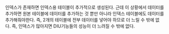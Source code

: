 

인덱스가 존재하면 인덱스용 테이블이 추가적으로 생성된다.
근데 이 상황에서 데이터를 추가하면 원본 테이블에 데이터를 추가하는 것 뿐만 아니라 인덱스 테이블에도 데이터를 추가해줘야한다.
즉, 2개의 테이블에 전부 데이터를 넣어야 하므로 더 느릴 수 밖에 없다.
즉, 인덱스가 많아지면 DIU기능들의 성능이 더 느려질 수 밖에 없다.

